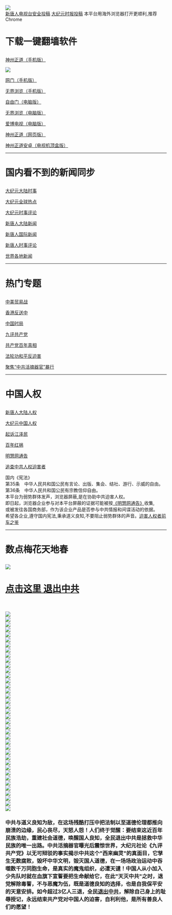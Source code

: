 <a name="1" id="1" target="_blank"></a> <span id="1"></span>
<a name="2" id="2" target="_blank"></a> <span id="2"></span>
<a name="3" id="3" target="_blank"></a> <span id="3"></span>
<a name="4" id="4" target="_blank"></a> <span id="4"></span>
<a name="5" id="5" target="_blank"></a> <span id="5"></span>
<a name="6" id="6" target="_blank"></a> <span id="6"></span>
<a name="7" id="7" target="_blank"></a> <span id="7"></span>
<a name="8" id="8" target="_blank"></a> <span id="8"></span>
<a name="9" id="9" target="_blank"></a> <span id="9"></span>
<img src="https://raw.githubusercontent.com/dvvwv/fq/master/t/fq1.jpg"><br>
<a href="https://github.com/dvvwv/ntdtv/blob/master/gb/contribute.md#1">新唐人电视台安全投稿</a>  <a href="https://github.com/dvvwv/djy/blob/master/gb/about-djy.md#1">大纪元时报投稿</a>  本平台用海外浏览器打开更顺利,推荐Chrome</p>
<h1><p><strong>下载一键翻墙软件</strong></p></h1>
<p><a href="https://raw.githubusercontent.com/SzzdOgate/update/master/entdtvas/SzzdOgate.apk?fldfh2">神州正道（手机版）</a><img src="https://raw.githubusercontent.com/hao369/a/master/benzoutuijian.gif" alt=""></p>
<img src="https://raw.githubusercontent.com/dvvwv/fq/master/t/sz.jpg"><br>
<p><a href="https://raw.githubusercontent.com/oGate2/Up/master/oGate.apk?fldfh2">网门（手机版）</a><img src="https://raw.githubusercontent.com/hao369/a/master/benzoutuijian.gif" alt=""></p>
<p><a href="https://raw.githubusercontent.com/wujieliulan/download/master/um.apk?raw=true">无界浏览（手机版）</a></p>
<p><a href="https://raw.githubusercontent.com/freegate-release/website/gh-pages/files/fgp.zip?fldfh2">自由门（电脑版）</a><img src="https://raw.githubusercontent.com/hao369/a/master/benzoutuijian.gif" alt=""></p>
<p><a href="https://raw.githubusercontent.com/wujieliulan/download/master/u.zip?fldfh2">无界浏览（电脑版）</a><img src="https://raw.githubusercontent.com/hao369/a/master/benzoutuijian.gif" alt=""></p>
<p><a href="https://raw.githubusercontent.com/dvvwv/fq/master/szzd/iPPOTV.zip">爱博电视（电脑版）</a></p>
<p><a href="https://raw.githubusercontent.com/dvvwv/fq/master/szzd/szzdogate.rar?fldfh2">神州正道（网页版）</a></p>
<p><a href="https://raw.githubusercontent.com/SzzdOgate/update/master/entdtvas/SzzdOgateTV.apk?fldfh2">神州正道安卓（电视机顶盒版）</a></p>
<hr>
<h1><p><strong>国内看不到的新闻同步</strong></p></h1>
<p><a target="_blank" href="https://github.com/dvvwv/djy/blob/master/gb/nsc413.md?flntdtv#1">大纪元大陆时事</a></p>
<p><a target="_blank" href="https://github.com/dvvwv/djy/blob/master/gb/n24hr.md?flntdtv#1">大纪元全球热点</a></p>
<p><a target="_blank" href="https://github.com/dvvwv/djy/blob/master/gb/news392.md?flntdtv#1">大纪元时事评论</a></p>
<p><a target="_blank" href="https://github.com/dvvwv/ntdtv/blob/master/gb/prog204_1.md?flntdtv#1">新唐人大陆新闻</a></p>
<p><a target="_blank" href="https://github.com/dvvwv/ntdtv/blob/master/gb/prog202_1.md?flntdtv#1">新唐人国际新闻</a></p>
<p><a target="_blank" href="https://github.com/dvvwv/ntdtv/blob/master/gb/prog207_1.md?flntdtv#1">新唐人时事评论</a></p>
<p><a target="_blank" href="https://github.com/gfw-breaker/banned-news/blob/master/README.md?flntdtv&type=url14">世界各地新闻</a></p>
<hr>
<h1><p><strong>热门专题</strong></p></h1>
<p><a target="_blank" href="https://github.com/dvvwv/ntdtv/blob/master/gb/prog1745_1.md?flntdtv#1">中美贸易战</a></p>
<p><a target="_blank" href="https://github.com/dvvwv/ntdtv/blob/master/gb/prog205_1.md?flntdtv#1">香港反送中</a></p>
<p><a target="_blank" href="https://github.com/dvvwv/ntdtv/blob/master/gb/prog1138_1.md?flntdtv#1">中国时局</a></p>
<p><a target="_blank" href="https://github.com/dvvwv/djy/blob/master/gb/9p.md?flntdtv#1">九评共产党</a></p>
<p><a target="_blank" href="https://github.com/dvvwv/ntdtv/blob/master/gb/prog1647_1.md?flntdtv#1">共产党百年真相</a></p>
<p><a target="_blank" href="https://github.com/dvvwv/ntdtv/blob/master/gb/prog1530_1.md?flntdtv#1">法轮功和平反迫害</a></p>
<p><a target="_blank" href="https://github.com/dvvwv/ntdtv/blob/master/gb/prog447_1.md?flntdtv#1">聚焦“中共活摘器官”暴行</a></p>
<hr>
<h1><p><strong>中国人权</strong></p></h1>
<p><a target="_blank" href="https://github.com/dvvwv/ntdtv/blob/master/gb/prog1135_1.md?flntdtv#1">新唐人大陆人权</a></p>
<p><a target="_blank" href="https://github.com/dvvwv/djy/blob/master/gb/ncid278.md?flntdtv#1">大纪元中国人权</a></p>
<p><a target="_blank" href="https://github.com/dvvwv/djy/blob/master/gb/nf6123.md?flntdtv#1">起诉江泽民</a></p>
<p><a target="_blank" href="https://github.com/dvvwv/ntdtv/blob/master/gb/prog1704_1.md?flntdtv#1">百年红祸</a></p>
<p><a href="https://github.com/dvvwv/djy/blob/master/gb/mh/mhtg.md?flntdtv#1">明慧网通告</a></p>
<p><a target="_blank" href="https://github.com/dvvwv/ntdtv/blob/master/gb/prog422209_1.md?flntdtv#1">追查中共人权迫害者</a></p>
国内《宪法》<br>
第35条　中华人民共和国公民有言论、出版、集会、结社、游行、示威的自由。<br>
第36条　中华人民共和国公民有宗教信仰自由。<br>
本平台为弱势群体发声，浏览器屏蔽,是在协助中共迫害人权。<br>
即日起，浏览器企业参与对本平台屏蔽的证据可能被按<a target="_blank" href="https://github.com/dvvwv/djy/blob/master/gb/mh/mhtg.md?fldfh2#1">《明慧网通告》</a>收集,<br>
或被发往各国商务部，作为该企业产品是否参与中共情报和间谍活动的依据。<br>
希望各企业,遵守国内宪法,秉承道义良知,不要阻止弱势群体的声音。<a target="_blank" href="https://github.com/dvvwv/djy/blob/master/gb/rq.md?fldfh2#1">迫害人权者前车之鉴</a>
<hr>
<h1><p><strong>数点梅花天地春</strong></p></h1>
<img src="https://raw.githubusercontent.com/dvvwv/fq/master/t/01.jpg">
<h1><strong><a href="https://s3-us-west-1.amazonaws.com/ogaten/show.htm?ogQuit.aspx&from=852" rel="nofollow">点击这里 退出中共</a></strong></h1><br>
<br>
<img src="https://raw.githubusercontent.com/dvvwv/fq/master/t/03.jpg"><br>
<img src="https://raw.githubusercontent.com/dvvwv/fq/master/t/04.jpg"><br>
<img src="https://raw.githubusercontent.com/dvvwv/fq/master/t/06.jpg"><br>
<img src="https://raw.githubusercontent.com/dvvwv/fq/master/t/07.jpg"><br>
<img src="https://raw.githubusercontent.com/dvvwv/fq/master/t/10.jpg"><br>
<img src="https://raw.githubusercontent.com/dvvwv/fq/master/t/11.jpg"><br>
<img src="https://raw.githubusercontent.com/dvvwv/fq/master/t/12.jpg"><br>
<img src="https://raw.githubusercontent.com/dvvwv/fq/master/t/13.jpg"><br>
<img src="https://raw.githubusercontent.com/dvvwv/fq/master/t/14.jpg"><br>
<img src="https://raw.githubusercontent.com/dvvwv/fq/master/t/15.jpg"><br>
<img src="https://raw.githubusercontent.com/dvvwv/fq/master/t/16.jpg"><br>
<img src="https://raw.githubusercontent.com/dvvwv/fq/master/t/17.jpg"><br>
<img src="https://raw.githubusercontent.com/dvvwv/fq/master/t/18.jpg"><br>
<img src="https://raw.githubusercontent.com/dvvwv/fq/master/t/19.jpg"><br>
<img src="https://raw.githubusercontent.com/dvvwv/fq/master/t/20.jpg"><br>
<img src="https://raw.githubusercontent.com/dvvwv/fq/master/t/21.jpg"><br>
<img src="https://raw.githubusercontent.com/dvvwv/fq/master/t/22.jpg"><br>
<img src="https://raw.githubusercontent.com/dvvwv/fq/master/t/23.jpg"><br>
<img src="https://raw.githubusercontent.com/dvvwv/fq/master/t/24.jpg"><br>
<img src="https://raw.githubusercontent.com/dvvwv/fq/master/t/25.jpg"><br>
<img src="https://raw.githubusercontent.com/dvvwv/fq/master/t/26.jpg"><br>
<img src="https://raw.githubusercontent.com/dvvwv/fq/master/t/27.jpg"><br>
<img src="https://raw.githubusercontent.com/dvvwv/fq/master/t/28.jpg"><br>
<img src="https://raw.githubusercontent.com/dvvwv/fq/master/t/29.jpg"><br>
<img src="https://raw.githubusercontent.com/dvvwv/fq/master/t/30.jpg"><br>
<img src="https://raw.githubusercontent.com/dvvwv/fq/master/t/31.jpg"><br>
<img src="https://raw.githubusercontent.com/dvvwv/fq/master/t/32.jpg"><br>
<img src="https://raw.githubusercontent.com/dvvwv/fq/master/t/33.jpg"><br>
<img src="https://raw.githubusercontent.com/dvvwv/fq/master/t/34.jpg"><br>
<img src="https://raw.githubusercontent.com/dvvwv/fq/master/t/35.jpg"><br>
<img src="https://raw.githubusercontent.com/dvvwv/fq/master/t/36.jpg"><br>
<img src="https://raw.githubusercontent.com/dvvwv/fq/master/t/37.jpg"><br>
<img src="https://raw.githubusercontent.com/dvvwv/fq/master/t/38.jpg"><br>
<img src="https://raw.githubusercontent.com/dvvwv/fq/master/t/39.jpg"><br>
<img src="https://raw.githubusercontent.com/dvvwv/fq/master/t/40.jpg"><br>
<img src="https://raw.githubusercontent.com/dvvwv/fq/master/t/41.jpg"><br>
<img src="https://raw.githubusercontent.com/dvvwv/fq/master/t/42.jpg"><br>
<img src="https://raw.githubusercontent.com/dvvwv/fq/master/t/43.jpg"><br>
<img src="https://raw.githubusercontent.com/dvvwv/fq/master/t/44.jpg"><br>
<h3><p><strong>中共与道义良知为敌，在这场残酷打压中把法制以至道德伦理都推向崩溃的边缘，民心丧尽，天怒人怨！人们终于觉醒：要结束这近百年民族浩劫，重建社会道德，唤醒国人良知，全民退出中共是拯救中华民族的唯一出路。中共活摘器官曝光后震惊世界，大纪元社论《九评共产党》以无可辩驳的事实揭示中共这个"西来幽灵"的真面目，它孳生无数腐败，毁坏中华文明，毁灭国人道德，在一场场政治运动中吞噬数千万同胞生命，是真实的魔鬼组织，必遭天谴！中国人从小加入少先队时就在血旗下宣誓要把生命献给它，在此"天灭中共"之时，退党解除毒誓，不与恶魔为伍，既是道德良知的选择，也是自我保平安的天意安排。如今超过3亿人三退，全民<a href="https://s3-us-west-1.amazonaws.com/ogaten/show.htm?ogQuit.aspx&from=852" rel="nofollow">退出中共</a>，解除自己身上的耻辱授记，永远结束共产党对中国人的迫害，自利利他，是所有善良人们的愿望！</strong></p></h3>
